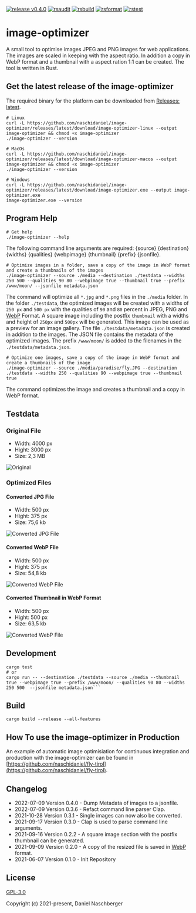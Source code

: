 [![release v0.4.0](https://github.com/naschidaniel/image-optimizer/actions/workflows/release.yml/badge.svg?branch=v0.4.0)](https://github.com/naschidaniel/image-optimizer/actions/workflows/release.yml)
[![rsaudit](https://github.com/naschidaniel/image-optimizer/actions/workflows/rsaudit.yml/badge.svg?branch=main)](https://github.com/naschidaniel/image-optimizer/actions/workflows/rsaudit.yml)
[![rsbuild](https://github.com/naschidaniel/image-optimizer/actions/workflows/rsbuild.yml/badge.svg?branch=main)](https://github.com/naschidaniel/image-optimizer/actions/workflows/rsbuild.yml)
[![rsformat](https://github.com/naschidaniel/image-optimizer/actions/workflows/rsformat.yml/badge.svg?branch=main)](https://github.com/naschidaniel/image-optimizer/actions/workflows/rsformat.yml)
[![rstest](https://github.com/naschidaniel/image-optimizer/actions/workflows/rstest.yml/badge.svg?branch=main)](https://github.com/naschidaniel/image-optimizer/actions/workflows/rstest.yml)

# image-optimizer

A small tool to optimise images JPEG and PNG images for web applications. The images are scaled in keeping with the aspect ratio. In addition a copy in WebP format and a thumbnail with a aspect ration 1:1 can be created.
The tool is written in Rust. 

## Get the latest release of the image-optimizer

The required binary for the platform can be downloaded from [Releases: latest](https://github.com/naschidaniel/image-optimizer/releases/latest).

```
# Linux 
curl -L https://github.com/naschidaniel/image-optimizer/releases/latest/download/image-optimizer-linux --output image-optimizer && chmod +x image-optimizer
./image-optimizer --version

# MacOs
curl -L https://github.com/naschidaniel/image-optimizer/releases/latest/download/image-optimizer-macos --output image-optimizer && chmod +x image-optimizer
./image-optimizer --version

# Windows
curl -L https://github.com/naschidaniel/image-optimizer/releases/latest/download/image-optimizer.exe --output image-optimizer.exe
image-optimizer.exe --version

```

## Program Help
```
# Get help
./image-optimizer --help
```

The following command line arguments are required: {source} {destination} {widths} {qualities} {webpimage} {thumbnail} {prefix} {jsonfile}.

```
# Optimize images in a folder, save a copy of the image in WebP format and create a thumbnails of the images
./image-optimizer --source ./media --destination ./testdata --widths 250 500 --qualities 90 80 --webpimage true --thumbnail true --prefix /www/moon/ --jsonfile metadata.json
```

The command will optimize all `*.jpg` and `*.png` files in the `./media` folder. In the folder `./testdata`, the optimized images will be created with a widths of `250 px` and `500 px` with the qualities of `90` and `80` percent in JPEG, PNG and [WebP](https://developers.google.com/speed/webp) Format. A square image including the postfix `thumbnail` with a widths and height of `250px` and `500px` will be generated. This image can be used as a preview for an image gallery.
The file `./testdata/metadata.json` is created in addition to the images. The JSON file contains the metadata of the optimized images. The prefix `/www/moon/` is added to the filenames in the `./testdata/metadata.json`.
```
# Optimize one images, save a copy of the image in WebP format and create a thumbnails of the image
./image-optimizer --source ./media/paradise/fly.JPG --destination ./testdata --widths 250 --qualities 90 --webpimage true --thumbnail true
```

The command optimizes the image and creates a thumbnail and a copy in WebP format.


## Testdata

### Original File

- Width: 4000 px
- Hight: 3000 px
- Size: 2,3 MB

![Original](./media/paradise/fly.JPG)

### Optimized Files

#### Converted JPG File
- Width: 500 px
- Hight: 375 px
- Size: 75,6 kb

![Converted JPG File](./testdata/fly_500.unix.JPG)

#### Converted WebP File
- Width: 500 px
- Hight: 375 px
- Size: 54,8 kb

![Converted WebP File](./testdata/fly_500.unix.webp)

#### Converted Thumbnail in WebP Format
- Width: 500 px
- Hight: 500 px
- Size: 63,5 kb

![Converted WebP File](./testdata/fly_thumbnail_500.unix.webp)
## Development

```
cargo test
# or
cargo run -- --destination ./testdata --source ./media --thumbnail true --webpimage true --prefix /www/moon/ --qualities 90 80 --widths 250 500  --jsonfile metadata.json```
```

## Build

```
cargo build --release --all-features
```


## How To use the image-optimizer in Production

An example of automatic image optimisiation for continuous integration and production with the image-optimizer can be found in [https://github.com/naschidaniel/fly-tirol](https://github.com/naschidaniel/fly-tirol).

## Changelog

* 2022-07-09 Version 0.4.0 - Dump Metadata of images to a jsonfile. 
* 2022-07-09 Version 0.3.6 - Refact command line parser Clap. 
* 2021-10-28 Version 0.3.1 - Single images can now also be converted. 
* 2021-09-17 Version 0.3.0 - Clap is used to parse command line arguments.
* 2021-09-16 Version 0.2.2 - A square image section with the postfix thumbnail can be generated.
* 2021-09-09 Version 0.2.0 - A copy of the resized file is saved in [WebP](https://developers.google.com/speed/webp) format.
* 2021-06-07 Version 0.1.0 - Init Repository

## License

[GPL-3.0](./LICENSE)

Copyright (c) 2021-present, Daniel Naschberger